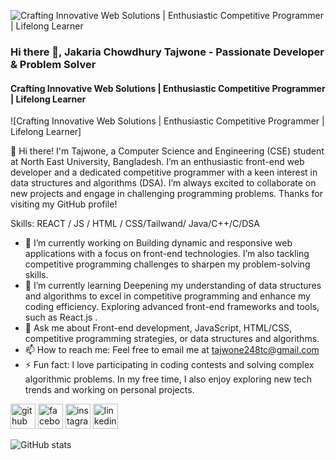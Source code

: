 ![Crafting Innovative Web Solutions | Enthusiastic Competitive Programmer | Lifelong Learner](https://media.licdn.com/dms/image/D5616AQFQfogkPRatzA/profile-displaybackgroundimage-shrink_350_1400/0/1720119340981?e=1728518400&v=beta&t=OZ9nZ19XIf5e_ds9DJIdfWyG1slgNeF2l6laUsR7fiw)
### Hi there 👋, Jakaria Chowdhury Tajwone - Passionate Developer & Problem Solver 
#### Crafting Innovative Web Solutions | Enthusiastic Competitive Programmer | Lifelong Learner
![Crafting Innovative Web Solutions | Enthusiastic Competitive Programmer | Lifelong Learner]

👋 Hi there! I'm Tajwone, a Computer Science and Engineering (CSE) student at North East University, Bangladesh. I’m an enthusiastic front-end web developer and a dedicated competitive programmer with a keen interest in data structures and algorithms (DSA).
I’m always excited to collaborate on new projects and engage in challenging programming problems. Thanks for visiting my GitHub profile!

Skills:  REACT / JS / HTML / CSS/Tailwand/ Java/C++/C/DSA

- 🔭 I’m currently working on Building dynamic and responsive web applications with a focus on front-end technologies. I’m also tackling competitive programming challenges to sharpen my problem-solving skills. 
- 🌱 I’m currently learning  Deepening my understanding of data structures and algorithms to excel in competitive programming and enhance my coding efficiency. Exploring advanced front-end frameworks and tools, such as React.js . 
- 💬 Ask me about  Front-end development, JavaScript, HTML/CSS, competitive programming strategies, or data structures and algorithms. 
- 📫 How to reach me:  Feel free to email me at tajwone248tc@gmail.com 
- ⚡ Fun fact:  I love participating in coding contests and solving complex algorithmic problems. In my free time, I also enjoy exploring new tech trends and working on personal projects. 


[<img src='https://cdn.jsdelivr.net/npm/simple-icons@3.0.1/icons/github.svg' alt='github' height='40'>](https://github.com/tajwone17)  [<img src='https://cdn.jsdelivr.net/npm/simple-icons@3.0.1/icons/facebook.svg' alt='facebook' height='40'>](https://www.facebook.com/tajwone.chowdhury?mibextid=LQQJ4d)  [<img src='https://cdn.jsdelivr.net/npm/simple-icons@3.0.1/icons/instagram.svg' alt='instagram' height='40'>](https://www.instagram.com/tajwone_chowdhury17?igsh=MWlrZWdoY3NxcnR1Mg%3D%3D&utm_source=qr)  [<img src='https://cdn.jsdelivr.net/npm/simple-icons@3.0.1/icons/linkedin.svg' alt='linkedin' height='40'>](https://www.linkedin.com/in/jakaria-chowdhury-tajwone-9a1b08293?lipi=urn%3Ali%3Apage%3Ad_flagship3_profile_view_base_contact_details%3ByxKxY1%2B%2FSFuUAaCuVXg8Gg%3D%3D)  

![GitHub stats](https://github-readme-stats.vercel.app/api?username=tajwone17&show_icons=true)  

